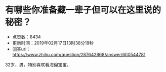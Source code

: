 # 有哪些你准备藏一辈子但可以在这里说的秘密？
- 点赞数：8434
- 更新时间：2019年02月17日13时38分18秒
- 回答url：https://www.zhihu.com/question/287642868/answer/600544781
<body>
 <p data-pid="JxXgjKTz">32岁，男，特别喜欢看海绵宝宝。</p>
</body>